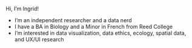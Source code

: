 Hi, I’m Ingrid!
- I’m an independent researcher and a data nerd
- I have a BA in Biology and a Minor in French from Reed College
- I’m interested in data visualization, data ethics, ecology, spatial data, and UX/UI research

<!---
zolli22/zolli22 is a ✨ special ✨ repository because its `README.md` (this file) appears on your GitHub profile.
You can click the Preview link to take a look at your changes.
--->
